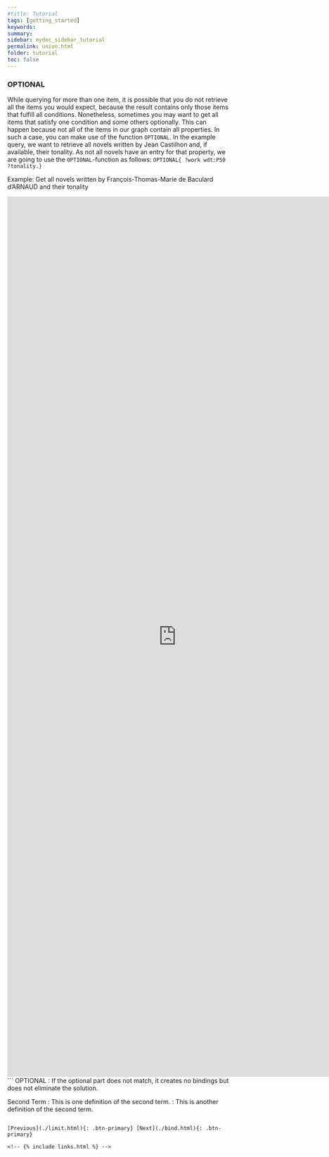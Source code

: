 ```yaml
---
#title: Tutorial
tags: [getting_started]
keywords:
summary:
sidebar: mydoc_sidebar_tutorial
permalink: union.html
folder: tutorial
toc: false
---
```


### **OPTIONAL**

While querying for more than one item, it is possible that you do not retrieve all the items you would expect, because the result contains only those items that fulfill all conditions. Nonetheless, sometimes you may want to get all items that satisfy one condition and some others optionally. This can happen because not all of the items in our graph contain all properties.
In such a case, you can make use of the function `OPTIONAL`.
In the example query, we want to retrieve all novels written by Jean Castilhon and, if available, their tonality. As not all novels have an entry for that property, we are going to use the `OPTIONAL`-function as follows: `OPTIONAL{ ?work wdt:P50 ?tonality.}`

Example: Get all novels written by François-Thomas-Marie de Baculard d’ARNAUD and their tonality

<iframe style="width: 80vw; height: 50vh; border: none;" src="http://zora.uni-trier.de:11100/embed.html#SELECT%20%3Fwork%20%3FworkLabel%20%3Ftonality%20%0AWHERE%0A%7B%0A%20%20%3Fwork%20wdt%3AP5%20wd%3AQ52.%20%23%20work%20has%20author%20Fran%C3%A7ois-Thomas-Marie%20de%20Baculard%20d%E2%80%99ARNAUD%20%20%0A%20%20OPTIONAL%20%7B%20%3Fwork%20wdt%3AP50%20%3Ftonality.%20%7D%0A%20%20SERVICE%20wikibase%3Alabel%20%7B%20bd%3AserviceParam%20wikibase%3Alanguage%20%22%5BAUTO_LANGUAGE%5D%22.%20%7D%0A%7D" referrerpolicy="origin" sandbox="allow-scripts allow-same-origin allow-popups" ></iframe>
```
OPTIONAL
: If the optional part does not match, it creates no bindings but does not eliminate the solution.

Second Term
: This is one definition of the second term.
: This is another definition of the second term.
```

[Previous](./limit.html){: .btn-primary} [Next](./bind.html){: .btn-primary}

<!-- {% include links.html %} -->

